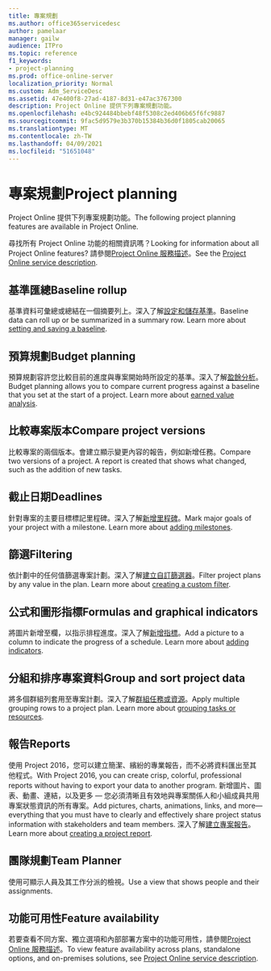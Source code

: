 ```yaml
---
title: 專案規劃
ms.author: office365servicedesc
author: pamelaar
manager: gailw
audience: ITPro
ms.topic: reference
f1_keywords:
- project-planning
ms.prod: office-online-server
localization_priority: Normal
ms.custom: Adm_ServiceDesc
ms.assetid: 47e400f8-27ad-4187-8d31-e47ac3767300
description: Project Online 提供下列專案規劃功能。
ms.openlocfilehash: e4bc924484bbebf48f5308c2ed406b65f6fc9887
ms.sourcegitcommit: 9fac5d9579e3b370b15384b36d0f1805cab20065
ms.translationtype: MT
ms.contentlocale: zh-TW
ms.lasthandoff: 04/09/2021
ms.locfileid: "51651048"
---
```

# <a name="project-planning"></a><span data-ttu-id="7f1f0-103">專案規劃</span><span class="sxs-lookup"><span data-stu-id="7f1f0-103">Project planning</span></span>

<span data-ttu-id="7f1f0-104">Project Online 提供下列專案規劃功能。</span><span class="sxs-lookup"><span data-stu-id="7f1f0-104">The following project planning features are available in Project Online.</span></span>
  
<span data-ttu-id="7f1f0-105">尋找所有 Project Online 功能的相關資訊嗎？</span><span class="sxs-lookup"><span data-stu-id="7f1f0-105">Looking for information about all Project Online features?</span></span> <span data-ttu-id="7f1f0-106">請參閱[Project Online 服務描述](project-online-service-description.md)。</span><span class="sxs-lookup"><span data-stu-id="7f1f0-106">See the [Project Online service description](project-online-service-description.md).</span></span>
  
## <a name="baseline-rollup"></a><span data-ttu-id="7f1f0-107">基準匯總</span><span class="sxs-lookup"><span data-stu-id="7f1f0-107">Baseline rollup</span></span>

<span data-ttu-id="7f1f0-p102">基準資料可彙總或總結在一個摘要列上。深入了解[設定和儲存基準](https://go.microsoft.com/fwlink/p/?LinkId=271346)。</span><span class="sxs-lookup"><span data-stu-id="7f1f0-p102">Baseline data can roll up or be summarized in a summary row. Learn more about [setting and saving a baseline](https://go.microsoft.com/fwlink/p/?LinkId=271346).</span></span>
  
## <a name="budget-planning"></a><span data-ttu-id="7f1f0-110">預算規劃</span><span class="sxs-lookup"><span data-stu-id="7f1f0-110">Budget planning</span></span>

<span data-ttu-id="7f1f0-p103">預算規劃容許您比較目前的進度與專案開始時所設定的基準。深入了解[盈餘分析](https://go.microsoft.com/fwlink/p/?LinkId=271336)。</span><span class="sxs-lookup"><span data-stu-id="7f1f0-p103">Budget planning allows you to compare current progress against a baseline that you set at the start of a project. Learn more about [earned value analysis](https://go.microsoft.com/fwlink/p/?LinkId=271336).</span></span>
  
## <a name="compare-project-versions"></a><span data-ttu-id="7f1f0-113">比較專案版本</span><span class="sxs-lookup"><span data-stu-id="7f1f0-113">Compare project versions</span></span>

<span data-ttu-id="7f1f0-p104">比較專案的兩個版本。會建立顯示變更內容的報告，例如新增任務。</span><span class="sxs-lookup"><span data-stu-id="7f1f0-p104">Compare two versions of a project. A report is created that shows what changed, such as the addition of new tasks.</span></span>
  
## <a name="deadlines"></a><span data-ttu-id="7f1f0-116">截止日期</span><span class="sxs-lookup"><span data-stu-id="7f1f0-116">Deadlines</span></span>

<span data-ttu-id="7f1f0-p105">針對專案的主要目標標記里程碑。深入了解[新增里程碑](https://go.microsoft.com/fwlink/p/?LinkId=271339)。</span><span class="sxs-lookup"><span data-stu-id="7f1f0-p105">Mark major goals of your project with a milestone. Learn more about [adding milestones](https://go.microsoft.com/fwlink/p/?LinkId=271339).</span></span>
  
## <a name="filtering"></a><span data-ttu-id="7f1f0-119">篩選</span><span class="sxs-lookup"><span data-stu-id="7f1f0-119">Filtering</span></span>

<span data-ttu-id="7f1f0-p106">依計劃中的任何值篩選專案計劃。深入了解[建立自訂篩選器](https://go.microsoft.com/fwlink/p/?LinkId=271341)。</span><span class="sxs-lookup"><span data-stu-id="7f1f0-p106">Filter project plans by any value in the plan. Learn more about [creating a custom filter](https://go.microsoft.com/fwlink/p/?LinkId=271341).</span></span>
  
## <a name="formulas-and-graphical-indicators"></a><span data-ttu-id="7f1f0-122">公式和圖形指標</span><span class="sxs-lookup"><span data-stu-id="7f1f0-122">Formulas and graphical indicators</span></span>

<span data-ttu-id="7f1f0-p107">將圖片新增至欄，以指示排程進度。深入了解[新增指標](https://go.microsoft.com/fwlink/p/?LinkId=271340)。</span><span class="sxs-lookup"><span data-stu-id="7f1f0-p107">Add a picture to a column to indicate the progress of a schedule. Learn more about [adding indicators](https://go.microsoft.com/fwlink/p/?LinkId=271340).</span></span>
  
## <a name="group-and-sort-project-data"></a><span data-ttu-id="7f1f0-125">分組和排序專案資料</span><span class="sxs-lookup"><span data-stu-id="7f1f0-125">Group and sort project data</span></span>

<span data-ttu-id="7f1f0-p108">將多個群組列套用至專案計劃。深入了解[群組任務或資源](https://go.microsoft.com/fwlink/p/?LinkId=271326)。</span><span class="sxs-lookup"><span data-stu-id="7f1f0-p108">Apply multiple grouping rows to a project plan. Learn more about [grouping tasks or resources](https://go.microsoft.com/fwlink/p/?LinkId=271326).</span></span>
  
## <a name="reports"></a><span data-ttu-id="7f1f0-128">報告</span><span class="sxs-lookup"><span data-stu-id="7f1f0-128">Reports</span></span>

<span data-ttu-id="7f1f0-129">使用 Project 2016，您可以建立簡潔、繽紛的專業報告，而不必將資料匯出至其他程式。</span><span class="sxs-lookup"><span data-stu-id="7f1f0-129">With Project 2016, you can create crisp, colorful, professional reports without having to export your data to another program.</span></span> <span data-ttu-id="7f1f0-130">新增圖片、圖表、動畫、連結，以及更多 &mdash; 您必須清晰且有效地與專案關係人和小組成員共用專案狀態資訊的所有專案。</span><span class="sxs-lookup"><span data-stu-id="7f1f0-130">Add pictures, charts, animations, links, and more&mdash;everything that you must have to clearly and effectively share project status information with stakeholders and team members.</span></span> <span data-ttu-id="7f1f0-131">深入了解[建立專案報告](https://go.microsoft.com/fwlink/p/?LinkId=271349)。</span><span class="sxs-lookup"><span data-stu-id="7f1f0-131">Learn more about [creating a project report](https://go.microsoft.com/fwlink/p/?LinkId=271349).</span></span>
  
## <a name="team-planner"></a><span data-ttu-id="7f1f0-132">團隊規劃</span><span class="sxs-lookup"><span data-stu-id="7f1f0-132">Team Planner</span></span>

<span data-ttu-id="7f1f0-133">使用可顯示人員及其工作分派的檢視。</span><span class="sxs-lookup"><span data-stu-id="7f1f0-133">Use a view that shows people and their assignments.</span></span> 
  
## <a name="feature-availability"></a><span data-ttu-id="7f1f0-134">功能可用性</span><span class="sxs-lookup"><span data-stu-id="7f1f0-134">Feature availability</span></span>

<span data-ttu-id="7f1f0-135">若要查看不同方案、獨立選項和內部部署方案中的功能可用性，請參閱[Project Online 服務描述](project-online-service-description.md)。</span><span class="sxs-lookup"><span data-stu-id="7f1f0-135">To view feature availability across plans, standalone options, and on-premises solutions, see [Project Online service description](project-online-service-description.md).</span></span>
  